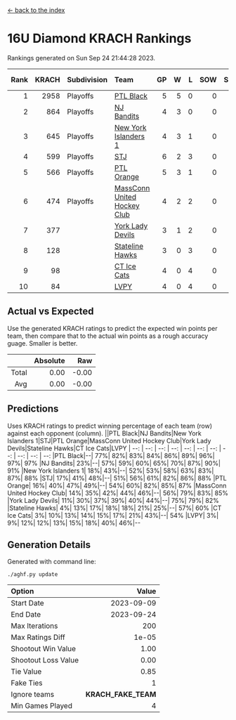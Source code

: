 [<- back to the index](readme.md)
# 16U Diamond KRACH Rankings
Rankings generated on Sun Sep 24 21:44:28 2023.

Rank|KRACH|Subdivision|Team|GP|W|L|SOW|SOL|T|SoS|Exp Wins|Win Diff
---:|---:|:---|:---|---:|---:|---:|---:|---:|---:|---:|---:|---:
1|2958|Playoffs|[PTL Black](https://gamesheetstats.com/seasons/3663/teams/140833/schedule)|5|5|0|0|0|0|441|5.8|-0.0
2|864|Playoffs|[NJ Bandits](https://gamesheetstats.com/seasons/3663/teams/140836/schedule)|4|3|0|0|0|1|306|4.7|0.0
3|645|Playoffs|[New York Islanders 1](https://gamesheetstats.com/seasons/3663/teams/140847/schedule)|4|3|1|0|0|0|354|3.9|0.0
4|599|Playoffs|[STJ](https://gamesheetstats.com/seasons/3663/teams/140841/schedule)|6|2|3|0|0|1|1249|3.7|-0.0
5|566|Playoffs|[PTL Orange](https://gamesheetstats.com/seasons/3663/teams/140842/schedule)|5|3|1|0|0|1|340|4.7|-0.0
6|474|Playoffs|[MassConn United Hockey Club](https://gamesheetstats.com/seasons/3663/teams/140835/schedule)|4|2|2|0|0|0|1303|2.8|-0.0
7|377||[York Lady Devils](https://gamesheetstats.com/seasons/3663/teams/140845/schedule)|3|1|2|0|0|0|822|1.9|0.0
8|128||[Stateline Hawks](https://gamesheetstats.com/seasons/3663/teams/140840/schedule)|3|0|3|0|0|0|675|0.9|0.0
9|98||[CT Ice Cats](https://gamesheetstats.com/seasons/3663/teams/140846/schedule)|4|0|4|0|0|0|975|0.8|-0.0
10|84||[LVPY](https://gamesheetstats.com/seasons/3663/teams/140844/schedule)|4|0|4|0|0|0|565|0.9|0.0

## Actual vs Expected
Use the generated KRACH ratings to predict the expected win points per team, then compare that to the actual win points as a rough accuracy guage. Smaller is better.

||Absolute|Raw
|---:|---:|---:
|Total|0.00|-0.00
|Avg|0.00|-0.00

## Predictions
Uses KRACH ratings to predict winning percentage of each team (row) against each opponent (column).
||PTL Black|NJ Bandits|New York Islanders 1|STJ|PTL Orange|MassConn United Hockey Club|York Lady Devils|Stateline Hawks|CT Ice Cats|LVPY
| --: | --: | --: | --: | --: | --: | --: | --: | --: | --: | --: 
|PTL Black|--| 77%| 82%| 83%| 84%| 86%| 89%| 96%| 97%| 97%
|NJ Bandits| 23%|--| 57%| 59%| 60%| 65%| 70%| 87%| 90%| 91%
|New York Islanders 1| 18%| 43%|--| 52%| 53%| 58%| 63%| 83%| 87%| 88%
|STJ| 17%| 41%| 48%|--| 51%| 56%| 61%| 82%| 86%| 88%
|PTL Orange| 16%| 40%| 47%| 49%|--| 54%| 60%| 82%| 85%| 87%
|MassConn United Hockey Club| 14%| 35%| 42%| 44%| 46%|--| 56%| 79%| 83%| 85%
|York Lady Devils| 11%| 30%| 37%| 39%| 40%| 44%|--| 75%| 79%| 82%
|Stateline Hawks|  4%| 13%| 17%| 18%| 18%| 21%| 25%|--| 57%| 60%
|CT Ice Cats|  3%| 10%| 13%| 14%| 15%| 17%| 21%| 43%|--| 54%
|LVPY|  3%|  9%| 12%| 12%| 13%| 15%| 18%| 40%| 46%|--

## Generation Details

Generated with command line:
```
./aghf.py update
```

| Option | Value |
| :----- | ----: |
| Start Date | 2023-09-09 |
| End Date | 2023-09-24 |
| Max Iterations | 200 |
| Max Ratings Diff | 1e-05 |
| Shootout Win Value | 1.00 |
| Shootout Loss Value | 0.00 |
| Tie Value | 0.85 |
| Fake Ties | 1 |
| Ignore teams | __KRACH_FAKE_TEAM__ |
| Min Games Played | 4 |

